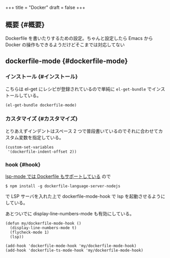 +++
title = "Docker"
draft = false
+++

## 概要 {#概要}

Dockerfile を書いたりするための設定。ちゃんと設定したら Emacs から Docker の操作もできるようだけどそこまでは対応してない


## dockerfile-mode {#dockerfile-mode}


### インストール {#インストール}

こちらは el-get にレシピが登録されているので単純に `el-get-bundle` でインストールしている。

```emacs-lisp
(el-get-bundle dockerfile-mode)
```


### カスタマイズ {#カスタマイズ}

とりあえずインデントはスペース 2 つで普段書いているのでそれに合わせてカスタム変数を指定している。

```emacs-lisp
(custom-set-variables
 '(dockerfile-indent-offset 2))
```


### hook {#hook}

[lsp-mode では Dockerfile もサポートしている](https://emacs-lsp.github.io/lsp-mode/page/lsp-dockerfile/) ので

```text
$ npm install -g dockerfile-language-server-nodejs
```

で LSP サーバを入れた上で
dockerfile-mode-hook で lsp を起動させるようにしている。

あとついでに display-line-numbers-mode も有効にしている。

```emacs-lisp
(defun my/dockerfile-mode-hook ()
  (display-line-numbers-mode t)
  (flycheck-mode 1)
  (lsp))

(add-hook 'dockerfile-mode-hook 'my/dockerfile-mode-hook)
(add-hook 'dockerfile-ts-mode-hook 'my/dockerfile-mode-hook)
```
